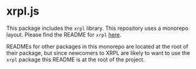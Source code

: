 # xrpl.js

This package includes the `xrpl` library. This repository uses a monorepo
layout. Please find the README for `xrpl` [here](https://github.com/XRPLF/xrpl.js/tree/master/README.md).

READMEs for other packages in this monorepo are located at the root of their
package, but since newcomers to XRPL are likely to want to use the `xrpl`
package this README is at the root of the project.
